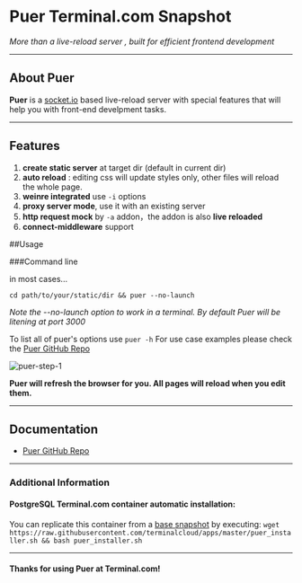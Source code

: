 # **Puer** Terminal.com Snapshot
*More than a live-reload server , built for efficient frontend development*

---

## About Puer

**Puer** is a [socket.io](http://socket.io/) based live-reload server with special features that will help you with front-end develpment tasks. 

---

## Features
1. __create static server__ at target dir (default in current dir)
2. __auto reload__ : editing css will update styles only, other files will reload the whole page.
3. __weinre integrated__  use `-i` options
4. __proxy server mode__, use it with an existing server
5. __http request mock__ by `-a` addon，the addon is also __live reloaded__
6. __connect-middleware__ support



##Usage

###Command line

in most cases...

```
cd path/to/your/static/dir && puer --no-launch

```
*Note the --no-launch option to work in a terminal. By default Puer will be litening at port 3000*

To list all of puer's options use `puer -h`
For use case examples please check the [Puer GitHub Repo](https://github.com/leeluolee/puer)


![puer-step-1](http://leeluolee.github.io/attach/2014-10/puer-step-1.gif)

**Puer will refresh the browser for you. All pages will reload when you edit them.**


---

## Documentation
- [Puer GitHub Repo](https://github.com/leeluolee/puer)

---


### Additional Information
#### PostgreSQL Terminal.com container automatic installation:
You can replicate this container from a [base snapshot](https://www.terminal.com/tiny/FzpHiTXG1K) by executing:
`wget https://raw.githubusercontent.com/terminalcloud/apps/master/puer_installer.sh && bash puer_installer.sh`


---

#### Thanks for using Puer at Terminal.com!